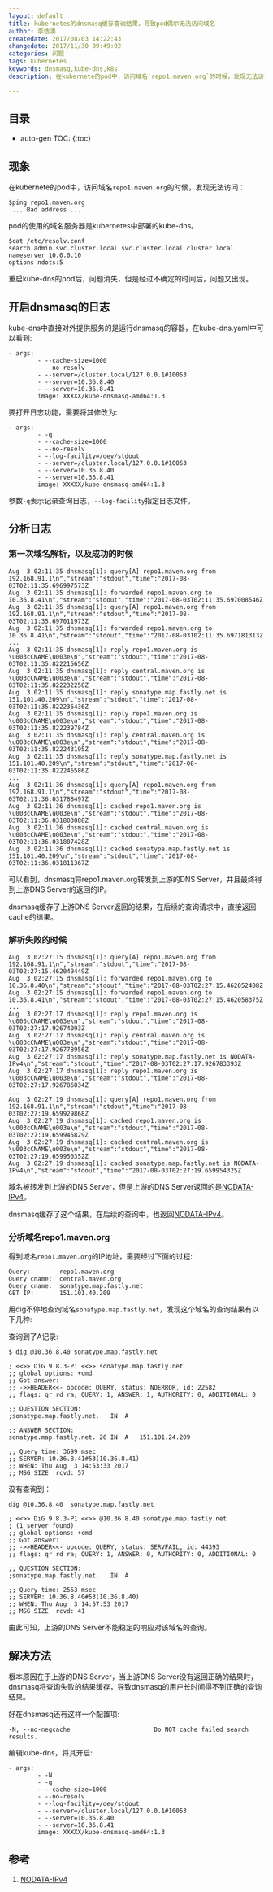 ```yaml
---
layout: default
title: kubernetes的dnsmasq缓存查询结果，导致pod偶尔无法访问域名
author: 李佶澳
createdate: 2017/08/03 14:22:43
changedate: 2017/11/30 09:49:02
categories: 问题
tags: kubernetes
keywords: dnsmasq,kube-dns,k8s
description: 在kubernete的pod中，访问域名`repo1.maven.org`的时候，发现无法访问。

---
```


## 目录
* auto-gen TOC:
{:toc}

## 现象

在kubernete的pod中，访问域名`repo1.maven.org`的时候，发现无法访问：

	$ping repo1.maven.org
	 ... Bad address ...

pod的使用的域名服务器是kubernetes中部署的kube-dns。

	$cat /etc/resolv.conf
	search admin.svc.cluster.local svc.cluster.local cluster.local
	nameserver 10.0.0.10
	options ndots:5

重启kube-dns的pod后，问题消失，但是经过不确定的时间后，问题又出现。

## 开启dnsmasq的日志

kube-dns中直接对外提供服务的是运行dnsmasq的容器，在kube-dns.yaml中可以看到:

	- args:
	        - --cache-size=1000
	        - --no-resolv
	        - --server=/cluster.local/127.0.0.1#10053
	        - --server=10.36.8.40
	        - --server=10.36.8.41
	        image: XXXXX/kube-dnsmasq-amd64:1.3

要打开日志功能，需要将其修改为:

	- args:
	        - -q
	        - --cache-size=1000
	        - --no-resolv
	        - --log-facility=/dev/stdout
	        - --server=/cluster.local/127.0.0.1#10053
	        - --server=10.36.8.40
	        - --server=10.36.8.41
	        image: XXXXX/kube-dnsmasq-amd64:1.3

参数`-q`表示记录查询日志，`--log-facility`指定日志文件。

## 分析日志

### 第一次域名解析，以及成功的时候

	Aug  3 02:11:35 dnsmasq[1]: query[A] repo1.maven.org from 192.168.91.1\n","stream":"stdout","time":"2017-08-03T02:11:35.696997573Z
	Aug  3 02:11:35 dnsmasq[1]: forwarded repo1.maven.org to 10.36.8.41\n","stream":"stdout","time":"2017-08-03T02:11:35.697008546Z
	Aug  3 02:11:35 dnsmasq[1]: query[A] repo1.maven.org from 192.168.91.1\n","stream":"stdout","time":"2017-08-03T02:11:35.697011973Z
	Aug  3 02:11:35 dnsmasq[1]: forwarded repo1.maven.org to 10.36.8.41\n","stream":"stdout","time":"2017-08-03T02:11:35.697181313Z
	...
	Aug  3 02:11:35 dnsmasq[1]: reply repo1.maven.org is \u003cCNAME\u003e\n","stream":"stdout","time":"2017-08-03T02:11:35.822215656Z
	Aug  3 02:11:35 dnsmasq[1]: reply central.maven.org is \u003cCNAME\u003e\n","stream":"stdout","time":"2017-08-03T02:11:35.822232258Z
	Aug  3 02:11:35 dnsmasq[1]: reply sonatype.map.fastly.net is 151.101.40.209\n","stream":"stdout","time":"2017-08-03T02:11:35.822236436Z
	Aug  3 02:11:35 dnsmasq[1]: reply repo1.maven.org is \u003cCNAME\u003e\n","stream":"stdout","time":"2017-08-03T02:11:35.822239784Z
	Aug  3 02:11:35 dnsmasq[1]: reply central.maven.org is \u003cCNAME\u003e\n","stream":"stdout","time":"2017-08-03T02:11:35.822243195Z
	Aug  3 02:11:35 dnsmasq[1]: reply sonatype.map.fastly.net is 151.101.40.209\n","stream":"stdout","time":"2017-08-03T02:11:35.822246586Z
	...
	Aug  3 02:11:36 dnsmasq[1]: query[A] repo1.maven.org from 192.168.91.1\n","stream":"stdout","time":"2017-08-03T02:11:36.031788497Z
	Aug  3 02:11:36 dnsmasq[1]: cached repo1.maven.org is \u003cCNAME\u003e\n","stream":"stdout","time":"2017-08-03T02:11:36.031803088Z
	Aug  3 02:11:36 dnsmasq[1]: cached central.maven.org is \u003cCNAME\u003e\n","stream":"stdout","time":"2017-08-03T02:11:36.031807428Z
	Aug  3 02:11:36 dnsmasq[1]: cached sonatype.map.fastly.net is 151.101.40.209\n","stream":"stdout","time":"2017-08-03T02:11:36.031811367Z

可以看到，dnsmasq将repo1.maven.org转发到上游的DNS Server，并且最终得到上游DNS Server的返回的IP。

dnsmasq缓存了上游DNS Server返回的结果，在后续的查询请求中，直接返回cache的结果。

### 解析失败的时候

	Aug  3 02:27:15 dnsmasq[1]: query[A] repo1.maven.org from 192.168.91.1\n","stream":"stdout","time":"2017-08-03T02:27:15.462049449Z
	Aug  3 02:27:15 dnsmasq[1]: forwarded repo1.maven.org to 10.36.8.40\n","stream":"stdout","time":"2017-08-03T02:27:15.462052408Z
	Aug  3 02:27:15 dnsmasq[1]: forwarded repo1.maven.org to 10.36.8.41\n","stream":"stdout","time":"2017-08-03T02:27:15.462058375Z
	...
	Aug  3 02:27:17 dnsmasq[1]: reply repo1.maven.org is \u003cCNAME\u003e\n","stream":"stdout","time":"2017-08-03T02:27:17.92674093Z
	Aug  3 02:27:17 dnsmasq[1]: reply central.maven.org is \u003cCNAME\u003e\n","stream":"stdout","time":"2017-08-03T02:27:17.926778956Z
	Aug  3 02:27:17 dnsmasq[1]: reply sonatype.map.fastly.net is NODATA-IPv4\n","stream":"stdout","time":"2017-08-03T02:27:17.926783393Z
	Aug  3 02:27:17 dnsmasq[1]: reply repo1.maven.org is \u003cCNAME\u003e\n","stream":"stdout","time":"2017-08-03T02:27:17.926786834Z
	...
	Aug  3 02:27:19 dnsmasq[1]: query[A] repo1.maven.org from 192.168.91.1\n","stream":"stdout","time":"2017-08-03T02:27:19.659929868Z
	Aug  3 02:27:19 dnsmasq[1]: cached repo1.maven.org is \u003cCNAME\u003e\n","stream":"stdout","time":"2017-08-03T02:27:19.659945829Z
	Aug  3 02:27:19 dnsmasq[1]: cached central.maven.org is \u003cCNAME\u003e\n","stream":"stdout","time":"2017-08-03T02:27:19.659950352Z
	Aug  3 02:27:19 dnsmasq[1]: cached sonatype.map.fastly.net is NODATA-IPv4\n","stream":"stdout","time":"2017-08-03T02:27:19.659954325Z

域名被转发到上游的DNS Server，但是上游的DNS Server返回的是[NODATA-IPv4][1]。

dnsmasq缓存了这个结果，在后续的查询中，也返回[NODATA-IPv4][1]。

### 分析域名repo1.maven.org

得到域名`repo1.maven.org`的IP地址，需要经过下面的过程:

	Query:        repo1.maven.org
	Query cname:  central.maven.org
	Query cname:  sonatype.map.fastly.net
	GET IP:       151.101.40.209

用dig不停地查询域名`sonatype.map.fastly.net`，发现这个域名的查询结果有以下几种:

查询到了A记录:

	$ dig @10.36.8.40 sonatype.map.fastly.net
	
	; <<>> DiG 9.8.3-P1 <<>> sonatype.map.fastly.net
	;; global options: +cmd
	;; Got answer:
	;; ->>HEADER<<- opcode: QUERY, status: NOERROR, id: 22582
	;; flags: qr rd ra; QUERY: 1, ANSWER: 1, AUTHORITY: 0, ADDITIONAL: 0
	
	;; QUESTION SECTION:
	;sonatype.map.fastly.net.	IN	A
	
	;; ANSWER SECTION:
	sonatype.map.fastly.net. 26	IN	A	151.101.24.209
	
	;; Query time: 3699 msec
	;; SERVER: 10.36.8.41#53(10.36.8.41)
	;; WHEN: Thu Aug  3 14:53:33 2017
	;; MSG SIZE  rcvd: 57

没有查询到：

	dig @10.36.8.40  sonatype.map.fastly.net
	
	; <<>> DiG 9.8.3-P1 <<>> @10.36.8.40 sonatype.map.fastly.net
	; (1 server found)
	;; global options: +cmd
	;; Got answer:
	;; ->>HEADER<<- opcode: QUERY, status: SERVFAIL, id: 44393
	;; flags: qr rd ra; QUERY: 1, ANSWER: 0, AUTHORITY: 0, ADDITIONAL: 0
	
	;; QUESTION SECTION:
	;sonatype.map.fastly.net.	IN	A
	
	;; Query time: 2553 msec
	;; SERVER: 10.36.8.40#53(10.36.8.40)
	;; WHEN: Thu Aug  3 14:57:53 2017
	;; MSG SIZE  rcvd: 41

由此可知，上游的DNS Server不能稳定的响应对该域名的查询。

## 解决方法

根本原因在于上游的DNS Server，当上游DNS Server没有返回正确的结果时，dnsmasq将查询失败的结果缓存，导致dnsmasq的用户长时间得不到正确的查询结果。

好在dnsmasq还有这样一个配置项:

	-N, --no-negcache                       Do NOT cache failed search results.

编辑kube-dns，将其开启:

	- args:
	        - -N
	        - -q
	        - --cache-size=1000
	        - --no-resolv
	        - --log-facility=/dev/stdout
	        - --server=/cluster.local/127.0.0.1#10053
	        - --server=10.36.8.40
	        - --server=10.36.8.41
	        image: XXXXX/kube-dnsmasq-amd64:1.3

## 参考

1. [NODATA-IPv4][1]

[1]: http://lists.thekelleys.org.uk/pipermail/dnsmasq-discuss/2005q2/000282.html "NODATA-IPv4" 
